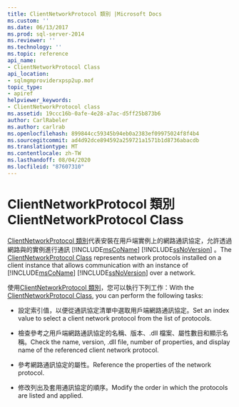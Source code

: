 ```yaml
---
title: ClientNetworkProtocol 類別 |Microsoft Docs
ms.custom: ''
ms.date: 06/13/2017
ms.prod: sql-server-2014
ms.reviewer: ''
ms.technology: ''
ms.topic: reference
api_name:
- ClientNetworkProtocol Class
api_location:
- sqlmgmproviderxpsp2up.mof
topic_type:
- apiref
helpviewer_keywords:
- ClientNetworkProtocol class
ms.assetid: 19ccc16b-0afe-4e28-a7ac-d5ff25b873b6
author: CarlRabeler
ms.author: carlrab
ms.openlocfilehash: 899844cc59345b94eb0a2383ef09975024f8f4b4
ms.sourcegitcommit: ad4d92dce894592a259721a1571b1d8736abacdb
ms.translationtype: MT
ms.contentlocale: zh-TW
ms.lasthandoff: 08/04/2020
ms.locfileid: "87607310"
---
```

# <a name="clientnetworkprotocol-class"></a><span data-ttu-id="c9c76-102">ClientNetworkProtocol 類別</span><span class="sxs-lookup"><span data-stu-id="c9c76-102">ClientNetworkProtocol Class</span></span>
  <span data-ttu-id="c9c76-103">[ClientNetworkProtocol 類別](clientnetworkprotocol-class.md)代表安裝在用戶端實例上的網路通訊協定，允許透過網路與的實例進行通訊 [!INCLUDE[msCoName](../../../includes/msconame-md.md)] [!INCLUDE[ssNoVersion](../../../includes/ssnoversion-md.md)] 。</span><span class="sxs-lookup"><span data-stu-id="c9c76-103">The [ClientNetworkProtocol Class](clientnetworkprotocol-class.md) represents network protocols installed on a client instance that allows communication with an instance of [!INCLUDE[msCoName](../../../includes/msconame-md.md)] [!INCLUDE[ssNoVersion](../../../includes/ssnoversion-md.md)] over a network.</span></span>  
  
 <span data-ttu-id="c9c76-104">使用[ClientNetworkProtocol 類別](clientnetworkprotocol-class.md)，您可以執行下列工作：</span><span class="sxs-lookup"><span data-stu-id="c9c76-104">With the [ClientNetworkProtocol Class](clientnetworkprotocol-class.md), you can perform the following tasks:</span></span>  
  
-   <span data-ttu-id="c9c76-105">設定索引值，以便從通訊協定清單中選取用戶端網路通訊協定。</span><span class="sxs-lookup"><span data-stu-id="c9c76-105">Set an index value to select a client network protocol from the list of protocols.</span></span>  
  
-   <span data-ttu-id="c9c76-106">檢查參考之用戶端網路通訊協定的名稱、版本、.dll 檔案、屬性數目和顯示名稱。</span><span class="sxs-lookup"><span data-stu-id="c9c76-106">Check the name, version, .dll file, number of properties, and display name of the referenced client network protocol.</span></span>  
  
-   <span data-ttu-id="c9c76-107">參考網路通訊協定的屬性。</span><span class="sxs-lookup"><span data-stu-id="c9c76-107">Reference the properties of the network protocol.</span></span>  
  
-   <span data-ttu-id="c9c76-108">修改列出及套用通訊協定的順序。</span><span class="sxs-lookup"><span data-stu-id="c9c76-108">Modify the order in which the protocols are listed and applied.</span></span>  
  
  
